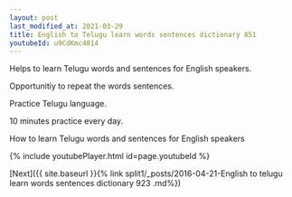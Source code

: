 ```yaml
---
layout: post
last_modified_at: 2021-03-29
title: English to Telugu learn words sentences dictionary 851 
youtubeId: u9CdKmc4814
---
```

 
 
Helps to learn Telugu words and sentences for English speakers.

Opportunitiy to repeat the words sentences. 

Practice Telugu language. 
 
10 minutes practice every day. 
 
How to learn Telugu words and sentences for English speakers 
 
{% include youtubePlayer.html id=page.youtubeId %}
 
 
[Next]({{ site.baseurl }}{% link  split1/_posts/2016-04-21-English to telugu learn words sentences dictionary 923 .md%})
 
